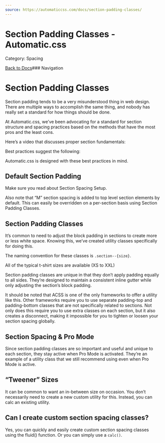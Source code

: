 ```yaml
---
source: https://automaticcss.com/docs/section-padding-classes/
---
```


# Section Padding Classes - Automatic.css

Category: Spacing

[Back to Docs](https://automaticcss.com/docs)### Navigation

# Section Padding Classes

Section padding tends to be a very misunderstood thing in web design. There are multiple ways to accomplish the same thing, and nobody has really set a standard for how things should be done.

At Automatic.css, we’ve been advocating for a standard for section structure and spacing practices based on the methods that have the most pros and the least cons.

Here’s a video that discusses proper section fundamentals:

Best practices suggest the following:

Automatic.css is designed with these best practices in mind.

## Default Section Padding

Make sure you read about Section Spacing Setup.

Also note that “M” section spacing is added to top level section elements by default. This can easily be overridden on a per-section basis using Section Padding Classes.

## Section Padding Classes

It’s common to need to adjust the block padding in sections to create more or less white space. Knowing this, we’ve created utility classes specifically for doing this.

The naming convention for these classes is `.section--{size}`.

All of the typical t-shirt sizes are available (XS to XXL)

Section padding classes are unique in that they don’t apply padding equally to all sides. They’re designed to maintain a consistent inline gutter while only adjusting the section’s block padding.

It should be noted that ACSS is one of the only frameworks to offer a utility like this. Other frameworks require you to use separate padding-top and padding-bottom classes that are not specifically related to sections. Not only does this require you to use extra classes on each section, but it also creates a disconnect, making it impossible for you to tighten or loosen your section spacing globally.

## Section Spacing & Pro Mode

Since section padding classes are so important and useful and unique to each section, they stay active when Pro Mode is activated. They’re an example of a utility class that we still recommend using even when Pro Mode is active.

## “Tweener” Sizes

It can be common to want an in-between size on occasion. You don’t necessarily need to create a new custom utility for this. Instead, you can calc an existing utility.

## Can I create custom section spacing classes?

Yes, you can quickly and easily create custom section spacing classes using the fluid() function. Or you can simply use a `calc()`.

